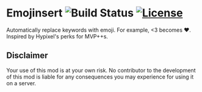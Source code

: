 # Emojinsert ![Build Status](https://img.shields.io/travis/com/Polyr/Emojinsert.svg) [![License](https://img.shields.io/github/license/Polyr/Emojinsert.svg)](LICENSE)

Automatically replace keywords with emoji. For example, <3 becomes ❤.  
Inspired by Hypixel's perks for MVP++s.

## Disclaimer

Your use of this mod is at your own risk. No contributor to the development of this mod is liable for any consequences you may experience for using it on a server.

